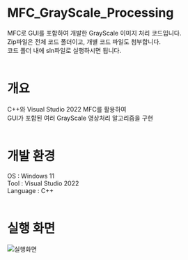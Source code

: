 # MFC_GrayScale_Processing
MFC로 GUI를 포함하여 개발한 GrayScale 이미지 처리 코드입니다. <br>
Zip파일은 전체 코드 폴더이고, 개별 코드 파일도 첨부합니다. <br>
코드 폴더 내에 sln파일로 실행하시면 됩니다. <br><Br>

# 개요
C++와 Visual Studio 2022 MFC를 활용하여 <br>
GUI가 포함된 여러 GrayScale 영상처리 알고리즘을 구현 <br> <br>

# 개발 환경

OS : Windows 11 <br>
Tool : Visual Studio 2022 <br>
Language : C++ <br> <br>

# 실행 화면

![실행화면](https://github.com/YuNyuk/MFC_ColorImage_Processing/assets/142381053/35805ca5-674b-42d7-b068-a006c409719d) <br><br>
